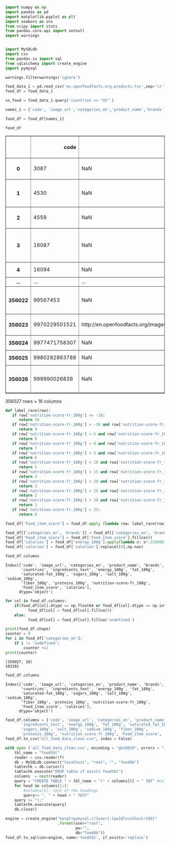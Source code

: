 ```python
import numpy as np
import pandas as pd
import matplotlib.pyplot as plt
import seaborn as sns
from scipy import stats
from pandas.core.api import notnull
import warnings


import MySQLdb
import csv
from pandas.io import sql
from sqlalchemy import create_engine
import pymysql

warnings.filterwarnings('ignore')
```


```python
food_data_1 = pd.read_csv('en.openfoodfacts.org.products.tsv',sep='\t')
food_df = food_data_1
```


```python
us_food = food_data_1.query('countries == "US"')
```


```python
names_1 = ['code', 'image_url','categories_en','product_name','brands', 'countries', 'ingredients_text', 'energy_100g', 'fat_100g', 'saturated-fat_100g','sugars_100g','salt_100g', 'sodium_100g','fiber_100g', 'proteins_100g', 'nutrition-score-fr_100g']
```


```python
food_df = food_df[names_1]
```


```python
food_df
```




<div>
<style scoped>
    .dataframe tbody tr th:only-of-type {
        vertical-align: middle;
    }

    .dataframe tbody tr th {
        vertical-align: top;
    }

    .dataframe thead th {
        text-align: right;
    }
</style>
<table border="1" class="dataframe">
  <thead>
    <tr style="text-align: right;">
      <th></th>
      <th>code</th>
      <th>image_url</th>
      <th>categories_en</th>
      <th>product_name</th>
      <th>brands</th>
      <th>countries</th>
      <th>ingredients_text</th>
      <th>energy_100g</th>
      <th>fat_100g</th>
      <th>saturated-fat_100g</th>
      <th>sugars_100g</th>
      <th>salt_100g</th>
      <th>sodium_100g</th>
      <th>fiber_100g</th>
      <th>proteins_100g</th>
      <th>nutrition-score-fr_100g</th>
    </tr>
  </thead>
  <tbody>
    <tr>
      <th>0</th>
      <td>3087</td>
      <td>NaN</td>
      <td>NaN</td>
      <td>Farine de blé noir</td>
      <td>Ferme t'y R'nao</td>
      <td>en:FR</td>
      <td>NaN</td>
      <td>NaN</td>
      <td>NaN</td>
      <td>NaN</td>
      <td>NaN</td>
      <td>NaN</td>
      <td>NaN</td>
      <td>NaN</td>
      <td>NaN</td>
      <td>NaN</td>
    </tr>
    <tr>
      <th>1</th>
      <td>4530</td>
      <td>NaN</td>
      <td>NaN</td>
      <td>Banana Chips Sweetened (Whole)</td>
      <td>NaN</td>
      <td>US</td>
      <td>Bananas, vegetable oil (coconut oil, corn oil ...</td>
      <td>2243.0</td>
      <td>28.57</td>
      <td>28.57</td>
      <td>14.29</td>
      <td>0.00000</td>
      <td>0.000</td>
      <td>3.6</td>
      <td>3.57</td>
      <td>14.0</td>
    </tr>
    <tr>
      <th>2</th>
      <td>4559</td>
      <td>NaN</td>
      <td>NaN</td>
      <td>Peanuts</td>
      <td>Torn &amp; Glasser</td>
      <td>US</td>
      <td>Peanuts, wheat flour, sugar, rice flour, tapio...</td>
      <td>1941.0</td>
      <td>17.86</td>
      <td>0.00</td>
      <td>17.86</td>
      <td>0.63500</td>
      <td>0.250</td>
      <td>7.1</td>
      <td>17.86</td>
      <td>0.0</td>
    </tr>
    <tr>
      <th>3</th>
      <td>16087</td>
      <td>NaN</td>
      <td>NaN</td>
      <td>Organic Salted Nut Mix</td>
      <td>Grizzlies</td>
      <td>US</td>
      <td>Organic hazelnuts, organic cashews, organic wa...</td>
      <td>2540.0</td>
      <td>57.14</td>
      <td>5.36</td>
      <td>3.57</td>
      <td>1.22428</td>
      <td>0.482</td>
      <td>7.1</td>
      <td>17.86</td>
      <td>12.0</td>
    </tr>
    <tr>
      <th>4</th>
      <td>16094</td>
      <td>NaN</td>
      <td>NaN</td>
      <td>Organic Polenta</td>
      <td>Bob's Red Mill</td>
      <td>US</td>
      <td>Organic polenta</td>
      <td>1552.0</td>
      <td>1.43</td>
      <td>NaN</td>
      <td>NaN</td>
      <td>NaN</td>
      <td>NaN</td>
      <td>5.7</td>
      <td>8.57</td>
      <td>NaN</td>
    </tr>
    <tr>
      <th>...</th>
      <td>...</td>
      <td>...</td>
      <td>...</td>
      <td>...</td>
      <td>...</td>
      <td>...</td>
      <td>...</td>
      <td>...</td>
      <td>...</td>
      <td>...</td>
      <td>...</td>
      <td>...</td>
      <td>...</td>
      <td>...</td>
      <td>...</td>
      <td>...</td>
    </tr>
    <tr>
      <th>356022</th>
      <td>99567453</td>
      <td>NaN</td>
      <td>NaN</td>
      <td>Mint Melange Tea A Blend Of Peppermint, Lemon ...</td>
      <td>Trader Joe's</td>
      <td>US</td>
      <td>Organic peppermint, organic lemon grass, organ...</td>
      <td>0.0</td>
      <td>0.00</td>
      <td>0.00</td>
      <td>0.00</td>
      <td>0.00000</td>
      <td>0.000</td>
      <td>0.0</td>
      <td>0.00</td>
      <td>0.0</td>
    </tr>
    <tr>
      <th>356023</th>
      <td>9970229501521</td>
      <td>http://en.openfoodfacts.org/images/products/99...</td>
      <td>Salty snacks,Appetizers,Chips and fries,Crisps...</td>
      <td>乐吧泡菜味薯片</td>
      <td>乐吧</td>
      <td>China</td>
      <td>NaN</td>
      <td>NaN</td>
      <td>NaN</td>
      <td>NaN</td>
      <td>NaN</td>
      <td>NaN</td>
      <td>NaN</td>
      <td>NaN</td>
      <td>NaN</td>
      <td>NaN</td>
    </tr>
    <tr>
      <th>356024</th>
      <td>9977471758307</td>
      <td>NaN</td>
      <td>NaN</td>
      <td>Biscottes bio</td>
      <td>Leader Price</td>
      <td>France</td>
      <td>NaN</td>
      <td>NaN</td>
      <td>NaN</td>
      <td>NaN</td>
      <td>NaN</td>
      <td>NaN</td>
      <td>NaN</td>
      <td>NaN</td>
      <td>NaN</td>
      <td>NaN</td>
    </tr>
    <tr>
      <th>356025</th>
      <td>9980282863788</td>
      <td>NaN</td>
      <td>NaN</td>
      <td>Tomates aux Vermicelles</td>
      <td>Knorr</td>
      <td>en:FR</td>
      <td>NaN</td>
      <td>NaN</td>
      <td>NaN</td>
      <td>NaN</td>
      <td>NaN</td>
      <td>NaN</td>
      <td>NaN</td>
      <td>NaN</td>
      <td>NaN</td>
      <td>NaN</td>
    </tr>
    <tr>
      <th>356026</th>
      <td>999990026839</td>
      <td>NaN</td>
      <td>NaN</td>
      <td>Sugar Free Drink Mix, Peach Tea</td>
      <td>Market Pantry</td>
      <td>US</td>
      <td>Citric acid, maltodextrin, instant tea, aspart...</td>
      <td>2092.0</td>
      <td>0.00</td>
      <td>NaN</td>
      <td>0.00</td>
      <td>0.00000</td>
      <td>0.000</td>
      <td>NaN</td>
      <td>0.00</td>
      <td>NaN</td>
    </tr>
  </tbody>
</table>
<p>356027 rows × 16 columns</p>
</div>




```python
def label_race(row):
   if row['nutrition-score-fr_100g'] <= -10:
      return 10
   if row['nutrition-score-fr_100g'] > -10 and row['nutrition-score-fr_100g'] <= -5:
      return 9
   if row['nutrition-score-fr_100g'] >-5 and row['nutrition-score-fr_100g'] <= 0:
      return 8
   if row['nutrition-score-fr_100g'] > 0 and row['nutrition-score-fr_100g'] <= 5:
      return 7
   if row['nutrition-score-fr_100g'] > 5 and row['nutrition-score-fr_100g'] <= 10:
      return 6
   if row['nutrition-score-fr_100g'] > 10 and row['nutrition-score-fr_100g'] <= 15:
      return 5
   if row['nutrition-score-fr_100g'] > 15 and row['nutrition-score-fr_100g'] <= 20:
      return 4
   if row['nutrition-score-fr_100g'] > 20 and row['nutrition-score-fr_100g'] <= 25:
      return 3
   if row['nutrition-score-fr_100g'] > 25 and row['nutrition-score-fr_100g'] <= 30:
      return 2
   if row['nutrition-score-fr_100g'] > 30 and row['nutrition-score-fr_100g'] <= 35:
      return 1
   if row['nutrition-score-fr_100g'] > 35:
      return 0

food_df['Food_item_score'] = food_df.apply (lambda row: label_race(row), axis=1)
```


```python
food_df[['categories_en', 'brands']] = food_df[['categories_en', 'brands']].fillna('undefined')
food_df['Food_item_score'] = food_df['Food_item_score'].fillna(0)
food_df['calories'] = food_df['energy_100g'].apply(lambda x: x*.239006).round(1)
food_df['calories'] = food_df['calories'].replace([0],np.nan)
```


```python
food_df.columns
```




    Index(['code', 'image_url', 'categories_en', 'product_name', 'brands',
           'countries', 'ingredients_text', 'energy_100g', 'fat_100g',
           'saturated-fat_100g', 'sugars_100g', 'salt_100g', 'sodium_100g',
           'fiber_100g', 'proteins_100g', 'nutrition-score-fr_100g',
           'Food_item_score', 'calories'],
          dtype='object')




```python
for col in food_df.columns:
    if(food_df[col].dtype == np.float64 or food_df[col].dtype == np.int64):
          food_df[col] = food_df[col].fillna(0)
    else:
          food_df[col] = food_df[col].fillna('undefined')
```


```python
print(food_df.shape)
counter = 0
for i in food_df['categories_en']:
    if i != 'undefined':
        counter +=1
print(counter)
```

    (356027, 18)
    103301
    


```python
food_df.columns
```




    Index(['code', 'image_url', 'categories_en', 'product_name', 'brands',
           'countries', 'ingredients_text', 'energy_100g', 'fat_100g',
           'saturated-fat_100g', 'sugars_100g', 'salt_100g', 'sodium_100g',
           'fiber_100g', 'proteins_100g', 'nutrition-score-fr_100g',
           'Food_item_score', 'calories'],
          dtype='object')




```python
food_df.columns = ['code', 'image_url', 'categories_en', 'product_name', 'brands', 'countries',
       'ingredients_text', 'energy_100g', 'fat_100g', 'saturated_fat_100g',
       'sugars_100g', 'salt_100g', 'sodium_100g', 'fiber_100g',
       'proteins_100g', 'nutrition_score_fr_100g', 'Food_item_score', 'calories']
food_df.to_csv("all_food_data_clean.csv", index = False)
```


```python
with open ('all_food_data_clean.csv', encoding = "gb18030", errors = "ignore") as f:
    tbl_name = "foodtbl"
    reader = csv.reader(f)
    db = MySQLdb.connect("localhost", "root", "", "fooddb")
    tablechk = db.cursor()
    tablechk.execute("DROP table if exists foodtbl")
    columns  = next(reader)
    query = "CREATE TABLE " + tbl_name + "(" + columns[0] + " INT" #columns[0]: heading
    for head in columns[1:]:
        #columns[1]: rest of the headings
        query+= ", " + head + " TEXT" 
    query += ");"
    tablechk.execute(query)
    db.close()
```


```python
engine = create_engine("mysql+pymysql://{user}:{pw}@localhost/{db}"
                       .format(user="root",
                               pw="",
                               db="fooddb"))
food_df.to_sql(con=engine, name='foodtbl', if_exists='replace')
```


```python

```
